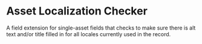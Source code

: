 # Asset Localization Checker

A field extension for single-asset fields that checks to make sure there is alt text and/or title filled in for all locales currently used in the record.